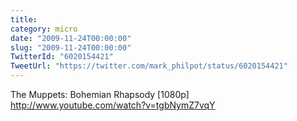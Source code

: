 ```yaml
---
title: 
category: micro
date: "2009-11-24T00:00:00"
slug: "2009-11-24T00:00:00"
TwitterId: "6020154421"
TweetUrl: "https://twitter.com/mark_philpot/status/6020154421"
---
```


The Muppets: Bohemian Rhapsody [1080p]
http://www.youtube.com/watch?v=tgbNymZ7vqY
